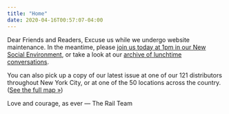 ```yaml
---
title: "Home"
date: 2020-04-16T00:57:07-04:00
---
```


Dear Friends and Readers,
Excuse us while we undergo website maintenance. In the meantime, please [join us today at 1pm in our New Social Environment](/events), or take a look at our [archive of lunchtime conversations](https://www.youtube.com/playlist?list=PLmQDwVpMadcLGDOX9VN3sGTh2VYT4RJGY).

You can also pick up a copy of our latest issue at one of our 121 distributors throughout New York City, or at one of the 50 locations across the country. ([See the full map »](https://www.google.com/maps/d/u/0/viewer?mid=1d9gC__bvp0PFNyo2ygOKqsxTKeWeY5dU&ll=35.73330926104605%2C-96.01985825&z=4))


Love and courage, as ever — The Rail Team